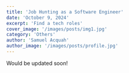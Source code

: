 ```yaml
---
title: 'Job Hunting as a Software Engineer'
date: 'October 9, 2024'
excerpt: 'Find a tech roles'
cover_image: '/images/posts/img1.jpg'
category: 'Others'
author: 'Samuel Acquah'
author_image: '/images/posts/profile.jpg'
---
```


 
 Would be updated soon!